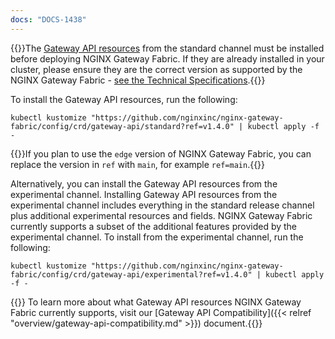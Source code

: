 ```yaml
---
docs: "DOCS-1438"
---
```


{{<note>}}The [Gateway API resources](https://github.com/kubernetes-sigs/gateway-api) from the standard channel must be installed before deploying NGINX Gateway Fabric. If they are already installed in your cluster, please ensure they are the correct version as supported by the NGINX Gateway Fabric - [see the Technical Specifications](https://github.com/nginxinc/nginx-gateway-fabric/blob/v1.4.0/README.md#technical-specifications).{{</note>}}

To install the Gateway API resources, run the following:

```shell
kubectl kustomize "https://github.com/nginxinc/nginx-gateway-fabric/config/crd/gateway-api/standard?ref=v1.4.0" | kubectl apply -f -
```

{{<note>}}If you plan to use the `edge` version of NGINX Gateway Fabric, you can replace the version in `ref` with `main`, for example `ref=main`.{{</note>}}

Alternatively, you can install the Gateway API resources from the experimental channel.
Installing Gateway API resources from the experimental channel includes everything in the standard release channel plus additional experimental resources and fields.
NGINX Gateway Fabric currently supports a subset of the additional features provided by the experimental channel.
To install from the experimental channel, run the following:

```shell
kubectl kustomize "https://github.com/nginxinc/nginx-gateway-fabric/config/crd/gateway-api/experimental?ref=v1.4.0" | kubectl apply -f -
```

{{<note>}} To learn more about what Gateway API resources NGINX Gateway Fabric currently supports, visit our [Gateway API Compatibility]({{< relref "overview/gateway-api-compatibility.md" >}}) document.{{</note>}}
